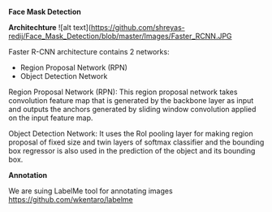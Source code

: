 **Face Mask Detection**

**Architechture**
![alt text](https://github.com/shreyas-redij/Face_Mask_Detection/blob/master/Images/Faster_RCNN.JPG

Faster R-CNN architecture contains 2 networks:

- Region Proposal Network (RPN)
- Object Detection Network

Region Proposal Network (RPN):
This region proposal network takes convolution feature map that is generated by the backbone layer as 
input and outputs the anchors generated by sliding window convolution applied on the input feature map.

Object Detection Network:
It  uses the RoI pooling layer for making region proposal of fixed size and 
twin layers of softmax classifier and the bounding box regressor is also used in the prediction of the object and its bounding box.

**Annotation**

We are suing LabelMe tool for annotating images
https://github.com/wkentaro/labelme
